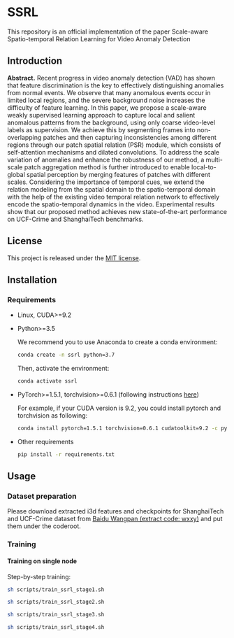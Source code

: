 # SSRL
This repository is an official implementation of the paper Scale-aware Spatio-temporal Relation Learning for Video Anomaly Detection

## Introduction
**Abstract.** Recent progress in video anomaly detection (VAD) has shown that feature discrimination is the key to effectively distinguishing anomalies from normal events.
We observe that many anomalous events occur in limited local regions, and the severe background noise increases the difficulty of feature learning.
In this paper, we propose a scale-aware weakly supervised learning approach to capture local and salient anomalous patterns from the background, using only coarse video-level labels as supervision.
We achieve this by segmenting frames into non-overlapping patches and then capturing inconsistencies among different regions through our patch spatial relation (PSR) module, which consists of self-attention mechanisms and dilated convolutions.
To address the scale variation of anomalies and enhance the robustness of our method, a multi-scale patch aggregation method is further introduced to enable local-to-global spatial perception by merging features of patches with different scales. 
Considering the importance of temporal cues, we extend the relation modeling from the spatial domain to the spatio-temporal domain with the help of the existing video temporal relation network to effectively encode the spatio-temporal dynamics in the video.
Experimental results show that our proposed method achieves new state-of-the-art performance on UCF-Crime and ShanghaiTech benchmarks.

## License

This project is released under the [MIT license](./LICENSE).

## Installation

### Requirements

* Linux, CUDA>=9.2
  
* Python>=3.5

    We recommend you to use Anaconda to create a conda environment:
    ```bash
    conda create -n ssrl python=3.7 
    ```
    Then, activate the environment:
    ```bash
    conda activate ssrl
    ```
  
* PyTorch>=1.5.1, torchvision>=0.6.1 (following instructions [here](https://pytorch.org/))

    For example, if your CUDA version is 9.2, you could install pytorch and torchvision as following:
    ```bash
    conda install pytorch=1.5.1 torchvision=0.6.1 cudatoolkit=9.2 -c pytorch
    ```
  
* Other requirements
    ```bash
    pip install -r requirements.txt
    ```

## Usage

### Dataset preparation

Please download extracted i3d features and checkpoints for ShanghaiTech and UCF-Crime dataset from [Baidu Wangpan (extract code: wxxy)](https://pan.baidu.com/s/1gWotx_lzjBbCFx1xcPHGzQ) and put them under the coderoot.

### Training

#### Training on single node

Step-by-step training:

```bash
sh scripts/train_ssrl_stage1.sh

sh scripts/train_ssrl_stage2.sh

sh scripts/train_ssrl_stage3.sh

sh scripts/train_ssrl_stage4.sh
```






